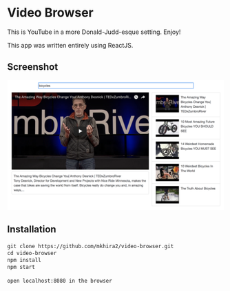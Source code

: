 # Video Browser

This is YouTube in a more Donald-Judd-esque setting. Enjoy!

This app was written entirely using ReactJS. 


## Screenshot
![VideoBrowser](/src/images/video-browser.png)

## Installation

```
git clone https://github.com/mkhira2/video-browser.git
cd video-browser
npm install
npm start

open localhost:8080 in the browser
```